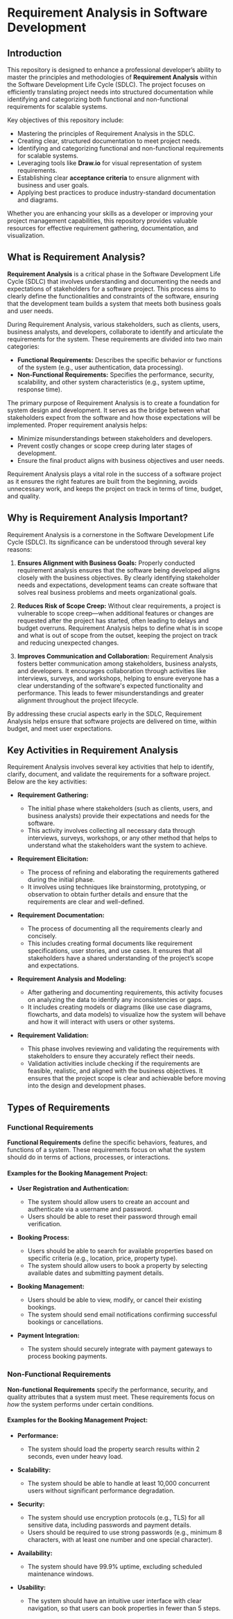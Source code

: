# Requirement Analysis in Software Development

## Introduction

This repository is designed to enhance a professional developer’s ability to master the principles and methodologies of **Requirement Analysis** within the Software Development Life Cycle (SDLC). The project focuses on efficiently translating project needs into structured documentation while identifying and categorizing both functional and non-functional requirements for scalable systems.

Key objectives of this repository include:
- Mastering the principles of Requirement Analysis in the SDLC.
- Creating clear, structured documentation to meet project needs.
- Identifying and categorizing functional and non-functional requirements for scalable systems.
- Leveraging tools like **Draw.io** for visual representation of system requirements.
- Establishing clear **acceptance criteria** to ensure alignment with business and user goals.
- Applying best practices to produce industry-standard documentation and diagrams.

Whether you are enhancing your skills as a developer or improving your project management capabilities, this repository provides valuable resources for effective requirement gathering, documentation, and visualization.

## What is Requirement Analysis?

**Requirement Analysis** is a critical phase in the Software Development Life Cycle (SDLC) that involves understanding and documenting the needs and expectations of stakeholders for a software project. This process aims to clearly define the functionalities and constraints of the software, ensuring that the development team builds a system that meets both business goals and user needs.

During Requirement Analysis, various stakeholders, such as clients, users, business analysts, and developers, collaborate to identify and articulate the requirements for the system. These requirements are divided into two main categories:
- **Functional Requirements:** Describes the specific behavior or functions of the system (e.g., user authentication, data processing).
- **Non-Functional Requirements:** Specifies the performance, security, scalability, and other system characteristics (e.g., system uptime, response time).

The primary purpose of Requirement Analysis is to create a foundation for system design and development. It serves as the bridge between what stakeholders expect from the software and how those expectations will be implemented. Proper requirement analysis helps:
- Minimize misunderstandings between stakeholders and developers.
- Prevent costly changes or scope creep during later stages of development.
- Ensure the final product aligns with business objectives and user needs.

Requirement Analysis plays a vital role in the success of a software project as it ensures the right features are built from the beginning, avoids unnecessary work, and keeps the project on track in terms of time, budget, and quality.

## Why is Requirement Analysis Important?

Requirement Analysis is a cornerstone in the Software Development Life Cycle (SDLC). Its significance can be understood through several key reasons:

1. **Ensures Alignment with Business Goals:**
   Properly conducted requirement analysis ensures that the software being developed aligns closely with the business objectives. By clearly identifying stakeholder needs and expectations, development teams can create software that solves real business problems and meets organizational goals.

2. **Reduces Risk of Scope Creep:**
   Without clear requirements, a project is vulnerable to scope creep—when additional features or changes are requested after the project has started, often leading to delays and budget overruns. Requirement Analysis helps to define what is in scope and what is out of scope from the outset, keeping the project on track and reducing unexpected changes.

3. **Improves Communication and Collaboration:**
   Requirement Analysis fosters better communication among stakeholders, business analysts, and developers. It encourages collaboration through activities like interviews, surveys, and workshops, helping to ensure everyone has a clear understanding of the software's expected functionality and performance. This leads to fewer misunderstandings and greater alignment throughout the project lifecycle.

By addressing these crucial aspects early in the SDLC, Requirement Analysis helps ensure that software projects are delivered on time, within budget, and meet user expectations.

## Key Activities in Requirement Analysis

Requirement Analysis involves several key activities that help to identify, clarify, document, and validate the requirements for a software project. Below are the key activities:

- **Requirement Gathering:**
   - The initial phase where stakeholders (such as clients, users, and business analysts) provide their expectations and needs for the software. 
   - This activity involves collecting all necessary data through interviews, surveys, workshops, or any other method that helps to understand what the stakeholders want the system to achieve.

- **Requirement Elicitation:**
   - The process of refining and elaborating the requirements gathered during the initial phase.
   - It involves using techniques like brainstorming, prototyping, or observation to obtain further details and ensure that the requirements are clear and well-defined.

- **Requirement Documentation:**
   - The process of documenting all the requirements clearly and concisely.
   - This includes creating formal documents like requirement specifications, user stories, and use cases. It ensures that all stakeholders have a shared understanding of the project’s scope and expectations.

- **Requirement Analysis and Modeling:**
   - After gathering and documenting requirements, this activity focuses on analyzing the data to identify any inconsistencies or gaps.
   - It includes creating models or diagrams (like use case diagrams, flowcharts, and data models) to visualize how the system will behave and how it will interact with users or other systems.

- **Requirement Validation:**
   - This phase involves reviewing and validating the requirements with stakeholders to ensure they accurately reflect their needs.
   - Validation activities include checking if the requirements are feasible, realistic, and aligned with the business objectives. It ensures that the project scope is clear and achievable before moving into the design and development phases.

## Types of Requirements

### Functional Requirements

**Functional Requirements** define the specific behaviors, features, and functions of a system. These requirements focus on what the system should do in terms of actions, processes, or interactions.

#### Examples for the Booking Management Project:
- **User Registration and Authentication:**
   - The system should allow users to create an account and authenticate via a username and password.
   - Users should be able to reset their password through email verification.
  
- **Booking Process:**
   - Users should be able to search for available properties based on specific criteria (e.g., location, price, property type).
   - The system should allow users to book a property by selecting available dates and submitting payment details.
   
- **Booking Management:**
   - Users should be able to view, modify, or cancel their existing bookings.
   - The system should send email notifications confirming successful bookings or cancellations.

- **Payment Integration:**
   - The system should securely integrate with payment gateways to process booking payments.

### Non-Functional Requirements

**Non-functional Requirements** specify the performance, security, and quality attributes that a system must meet. These requirements focus on *how* the system performs under certain conditions.

#### Examples for the Booking Management Project:
- **Performance:**
   - The system should load the property search results within 2 seconds, even under heavy load.
   
- **Scalability:**
   - The system should be able to handle at least 10,000 concurrent users without significant performance degradation.

- **Security:**
   - The system should use encryption protocols (e.g., TLS) for all sensitive data, including passwords and payment details.
   - Users should be required to use strong passwords (e.g., minimum 8 characters, with at least one number and one special character).

- **Availability:**
   - The system should have 99.9% uptime, excluding scheduled maintenance windows.

- **Usability:**
   - The system should have an intuitive user interface with clear navigation, so that users can book properties in fewer than 5 steps.
